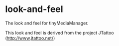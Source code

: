 # look-and-feel
The look and feel for tinyMediaManager.

This look and feel is derived from the project JTattoo (http://www.jtattoo.net/)